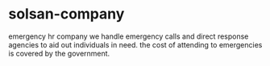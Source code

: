 # solsan-company
emergency hr company
we handle emergency calls and direct response agencies to aid out individuals in need.
the cost of attending to emergencies is covered by the government.
